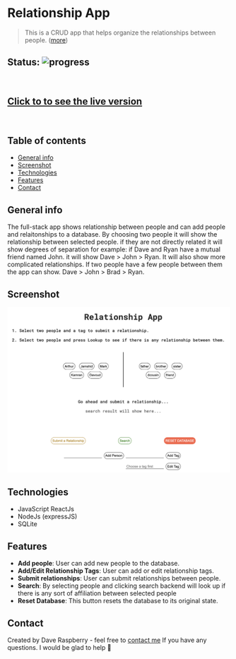 # Relationship App
> This is a CRUD app that helps organize the relationships between people. ([more](#general-info))

## Status: ![progress](https://img.shields.io/badge/Finished!-brightgreen 'progress')

&nbsp;

## [Click to to see the live version](https://relationship-starchcode.netlify.app/)

&nbsp;

## Table of contents

* [General info](#general-info)
* [Screenshot](#screenshot)
* [Technologies](#technologies)
* [Features](#features)
* [Contact](#contact)

## General info

The full-stack app shows relationship between people and can add people and relaitonships to a database. By choosing two people it will show the relationship between selected people. if they are not directly related it will show degrees of separation for example: if Dave and Ryan have a mutual friend named John. it will show Dave > John > Ryan. It will also show more complicated relationships. If two people have a few people between them the app can show. Dave > John > Brad > Ryan.

## Screenshot 
![The Ginger Blondie website - screenshot][scrShot]

## Technologies

* JavaScript ReactJs
* NodeJs (expressJS)
* SQLite

## Features

* __Add people__: User can add new people to the database.
* __Add/Edit Relationship Tags__: User can add or edit relationship tags.
* __Submit relationships__: User can submit relationships between people.
* __Search__: By selecting people and clicking search backend will look up if there is any sort of affiliation between selected people 
* __Reset Database__: This button resets the database to its original state.

## Contact

Created by Dave Raspberry - feel free to [contact me](mailto:starchcode@gmail.com) If you have any questions. I would be glad to help 🥸

[scrShot]: ./readme/relationshipapp.png "The Ginger Blondie website - screenshot"
